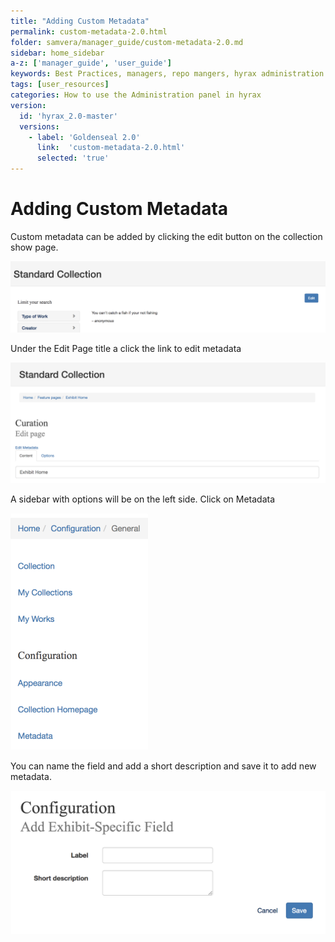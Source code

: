 ```yaml
---
title: "Adding Custom Metadata"
permalink: custom-metadata-2.0.html
folder: samvera/manager_guide/custom-metadata-2.0.md
sidebar: home_sidebar
a-z: ['manager_guide', 'user_guide']
keywords: Best Practices, managers, repo mangers, hyrax administration
tags: [user_resources]
categories: How to use the Administration panel in hyrax
version:
  id: 'hyrax_2.0-master'
  versions:  
    - label: 'Goldenseal 2.0'
      link:  'custom-metadata-2.0.html'
      selected: 'true'
---
```


# Adding Custom Metadata

Custom metadata can be added by clicking the  edit button on the collection show page.

![Add New Generic Work](images\screenshots\custom-metadata-1.png)

Under the Edit Page title a click the link to edit metadata

![Add New Generic Work](images\screenshots\custom-metadata-2.png)

A sidebar with options will be on the left side. Click on Metadata

![Add New Generic Work](images\screenshots\custom-metadata-3.png)

You can name the field and add a short description and save it to add new metadata.

![Add New Generic Work](images\screenshots\custom-metadata-4.png)

